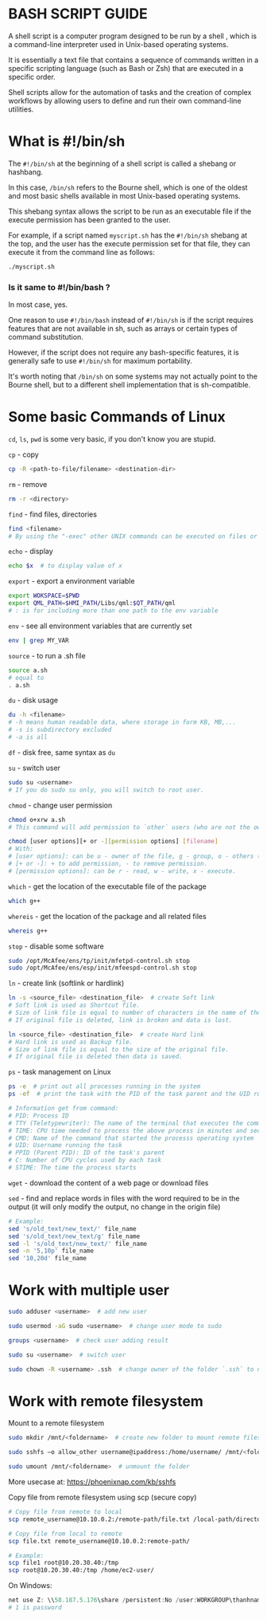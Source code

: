 # BASH SCRIPT GUIDE

A shell script is a computer program designed to be run by a shell , which is a command-line interpreter used in Unix-based operating systems.

It is essentially a text file that contains a sequence of commands written in a specific scripting language (such as Bash or Zsh) that are executed in a specific order.

Shell scripts allow for the automation of tasks and the creation of complex workflows by allowing users to define and run their own command-line utilities.

# What is #!/bin/sh
The `#!/bin/sh` at the beginning of a shell script is called a shebang or hashbang.

In this case, `/bin/sh` refers to the Bourne shell, which is one of the oldest and most basic shells available in most Unix-based operating systems.

This shebang syntax allows the script to be run as an executable file if the execute permission has been granted to the user.

For example, if a script named `myscript.sh` has the `#!/bin/sh` shebang at the top, and the user has the execute permission set for that file, they can execute it from the command line as follows:

```bash
./myscript.sh
```
### Is it same to #!/bin/bash ?
In most case, yes.

One reason to use `#!/bin/bash` instead of `#!/bin/sh` is if the script requires features that are not available in sh, such as arrays or certain types of command substitution.

However, if the script does not require any bash-specific features, it is generally safe to use `#!/bin/sh` for maximum portability.

It's worth noting that `/bin/sh` on some systems may not actually point to the Bourne shell, but to a different shell implementation that is sh-compatible.

# Some basic Commands of Linux
`cd`, `ls`, `pwd` is some very basic, if you don't know you are stupid.

`cp` - copy
```bash
cp -R <path-to-file/filename> <destination-dir>
```

`rm` - remove
```bash
rm -r <directory>
```

`find` - find files, directories
```bash
find <filename>
# By using the "-exec" other UNIX commands can be executed on files or folders found.
```

`echo` - display
```bash
echo $x  # to display value of x
```

`export` - export a environment variable
```bash
export WOKSPACE=$PWD
export QML_PATH=$HMI_PATH/Libs/qml:$QT_PATH/qml
# : is for including more than one path to the env variable
```

`env` - see all environment variables that are currently set
```bash
env | grep MY_VAR
```

`source` - to run a .sh file
```bash
source a.sh
# equal to
. a.sh
```

`du` - disk usage

```bash
du -h <filename>
# -h means human readable data, where storage in form KB, MB,...
# -s is subdirectory excluded
# -a is all
```

`df` - disk free, same syntax as `du`

`su` - switch user
```bash
sudo su <username>
# If you do sudo su only, you will switch to root user.
```

`chmod` - change user permission
```bash
chmod o+xrw a.sh
# This command will add permission to `other` users (who are not the owner of the file) to execute, read and write the file `a.sh`.

chmod [user options][+ or -][permission options] [filename]
# With:
# [user options]: can be u - owner of the file, g - group, o - others (anyone in the world).
# [+ or -]: + to add permission, - to remove permission.
# [permission options]: can be r - read, w - write, x - execute.
```

`which` - get the location of the executable file of the package
```bash
which g++
```

`whereis` - get the location of the package and all related files
```bash
whereis g++
```

`stop` - disable some software
```bash
sudo /opt/McAfee/ens/tp/init/mfetpd-control.sh stop
sudo /opt/McAfee/ens/esp/init/mfeespd-control.sh stop
```
`ln` - create link (softlink or hardlink)
```bash
ln -s <source_file> <destination_file>  # create Soft link
# Soft link is used as Shortcut file.
# Size of link file is equal to number of characters in the name of the original file.
# If original file is deleted, link is broken and data is lost.

ln <source_file> <destination_file>  # create Hard link
# Hard link is used as Backup file.
# Size of link file is equal to the size of the original file.
# If original file is deleted then data is saved.
```

`ps` - task management on Linux
```bash
ps -e  # print out all processes running in the system
ps -ef  # print the task with the PID of the task parent and the UID running the task

# Information get from command:
# PID: Process ID
# TTY (Teletypewriter): The name of the terminal that executes the command
# TIME: CPU time needed to process the above process in minutes and seconds
# CMD: Name of the command that started the processs operating system
# UID: Username running the task
# PPID (Parent PID): ID of the task's parent
# C: Number of CPU cycles used by each task
# STIME: The time the process starts
```

`wget` - download the content of a web page or download files

`sed` - find and replace words in files with the word required to be in the output (it will only modify the output, no change in the origin file)
```bash
# Example:
sed 's/old_text/new_text/' file_name
sed 's/old_text/new_text/g' file_name
sed -l 's/old_text/new_text/' file_name
sed -n '5,10p' file_name
sed '10,20d' file_name
```

# Work with multiple user
```bash
sudo adduser <username>  # add new user

sudo usermod -aG sudo <username>  # change user mode to sudo

groups <username>  # check user adding result

sudo su <username>  # switch user

sudo chown -R <username> .ssh  # change owner of the folder `.ssh` to new user
```

# Work with remote filesystem
Mount to a remote filesystem
```bash
sudo mkdir /mnt/<foldername>  # create new folder to mount remote filesystem to

sudo sshfs –o allow_other username@ipaddress:/home/username/ /mnt/<foldername>  # use sshfs to mount

sudo umount /mnt/<foldername>  # unmount the folder
```
More usecase at: https://phoenixnap.com/kb/sshfs


Copy file from remote filesystem using scp (secure copy)
```bash
# Copy file from remote to local
scp remote_username@10.10.0.2:/remote-path/file.txt /local-path/directory

# Copy file from local to remote
scp file.txt remote_username@10.10.0.2:remote-path/

# Example:
scp file1 root@10.20.30.40:/tmp
scp root@10.20.30.40:/tmp /home/ec2-user/
```

On Windows:
```powershell
net use Z: \\58.187.5.176\share /persistent:No /user:WORKGROUP\thanhnam 1
# 1 is password
```


